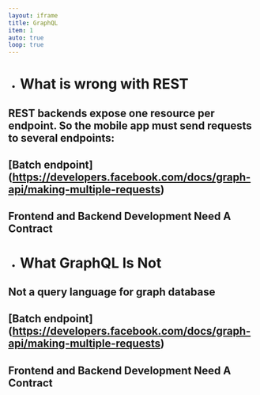 ```yaml
---
layout: iframe
title: GraphQL
item: 1
auto: true
loop: true
---
```

  
*  # What is wrong with REST

  ## REST backends expose one resource per endpoint. So the mobile app must send requests to several endpoints:

  ## [Batch endpoint] (https://developers.facebook.com/docs/graph-api/making-multiple-requests)

  ## Frontend and Backend Development Need A Contract

*  # What GraphQL Is Not

  ## Not a query language for graph database

  ## [Batch endpoint] (https://developers.facebook.com/docs/graph-api/making-multiple-requests)

  ## Frontend and Backend Development Need A Contract